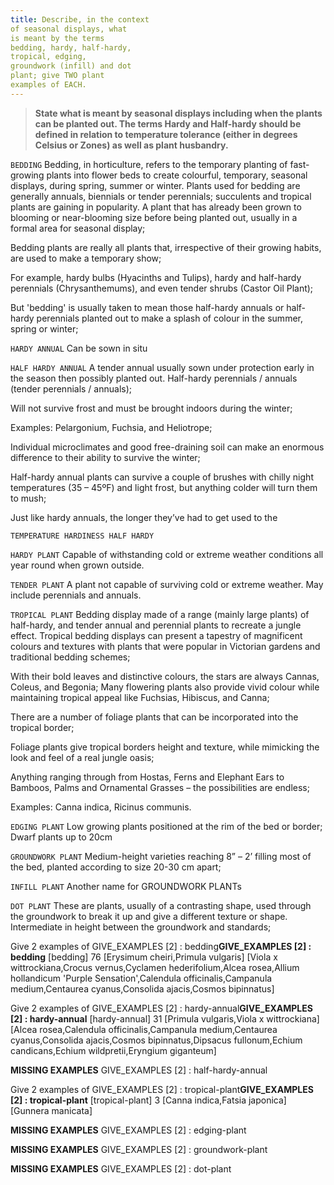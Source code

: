 ```yaml
---
title: Describe, in the context
of seasonal displays, what
is meant by the terms
bedding, hardy, half-hardy,
tropical, edging,
groundwork (infill) and dot
plant; give TWO plant
examples of EACH.
---
```



> **State what is meant by seasonal displays
including when the plants can be planted out.
The terms Hardy and Half-hardy should be
defined in relation to temperature tolerance
(either in degrees Celsius or Zones) as well
as plant husbandry.** 


`BEDDING`
Bedding, in horticulture, refers to the temporary planting of fast-growing plants into flower beds to create colourful, temporary, seasonal displays, during spring, summer or winter. Plants used for bedding are generally annuals, biennials or tender perennials; succulents and tropical plants are gaining in popularity.
A plant that has already been grown to blooming or near-blooming size before being planted out, usually in a formal area for seasonal display;

Bedding plants are really all plants that, irrespective of their growing habits, are used to make a temporary show;

For example, hardy bulbs (Hyacinths and Tulips), hardy and half-hardy perennials (Chrysanthemums), and even tender shrubs (Castor Oil Plant);

But 'bedding' is usually taken to mean those half-hardy annuals or half-hardy perennials planted out to make a splash of colour in the summer, spring or winter;

`HARDY ANNUAL`
Can be sown in situ


`HALF HARDY ANNUAL`
A tender annual usually sown under protection early in the season then possibly planted out.
Half-hardy perennials / annuals (tender perennials / annuals);

Will not survive frost and must be brought indoors during the winter;

Examples: Pelargonium, Fuchsia, and Heliotrope;

Individual microclimates and good free-draining soil can make an enormous difference to their ability to survive the winter;

Half-hardy annual plants can survive a couple of brushes with chilly night temperatures (35 – 45ºF) and light frost, but anything colder will turn them to mush;

Just like hardy annuals, the longer they’ve had to get used to the 

`TEMPERATURE HARDINESS HALF HARDY`

`HARDY PLANT`
Capable of withstanding cold or extreme weather conditions all year round when grown outside.


`TENDER PLANT`
A plant not capable of surviving cold or extreme weather. May include perennials and annuals.


`TROPICAL PLANT`
Bedding display made of a range (mainly large plants) of half-hardy, and tender annual and perennial plants to recreate a jungle effect.
Tropical bedding displays can present a tapestry of magnificent colours and textures with plants that were popular in Victorian gardens and traditional bedding schemes;

With their bold leaves and distinctive colours, the stars are always Cannas, Coleus, and Begonia;
Many flowering plants also provide vivid colour while maintaining tropical appeal like Fuchsias, Hibiscus, and Canna;

There are a number of foliage plants that can be incorporated into the tropical border;

Foliage plants give tropical borders height and texture, while mimicking the look and feel of a real jungle oasis;

Anything ranging through from Hostas, Ferns and Elephant Ears to Bamboos, Palms and Ornamental Grasses – the possibilities are endless;

Examples: Canna indica, Ricinus communis.

`EDGING PLANT`
Low growing plants positioned at the rim of the bed or border;
Dwarf plants up to 20cm

`GROUNDWORK PLANT`
Medium-height varieties reaching 8” – 2’ filling most of the bed, planted according to size 20-30 cm apart;


`INFILL PLANT`
Another name for GROUNDWORK PLANTs


`DOT PLANT`
These are plants, usually of a contrasting shape, used through the groundwork to break it up and give a different texture or shape.  Intermediate in height between the groundwork and standards;


Give 2 examples of GIVE_EXAMPLES [2] :  bedding**GIVE_EXAMPLES [2] :  bedding**
[bedding]
76
[Erysimum cheiri,Primula vulgaris]
[Viola x wittrockiana,Crocus vernus,Cyclamen hederifolium,Alcea rosea,Allium hollandicum 'Purple Sensation',Calendula officinalis,Campanula medium,Centaurea cyanus,Consolida ajacis,Cosmos bipinnatus]

Give 2 examples of GIVE_EXAMPLES [2] :  hardy-annual**GIVE_EXAMPLES [2] :  hardy-annual**
[hardy-annual]
31
[Primula vulgaris,Viola x wittrockiana]
[Alcea rosea,Calendula officinalis,Campanula medium,Centaurea cyanus,Consolida ajacis,Cosmos bipinnatus,Dipsacus fullonum,Echium candicans,Echium wildpretii,Eryngium giganteum]

**MISSING EXAMPLES**
GIVE_EXAMPLES [2] :  half-hardy-annual

Give 2 examples of GIVE_EXAMPLES [2] :  tropical-plant**GIVE_EXAMPLES [2] :  tropical-plant**
[tropical-plant]
3
[Canna indica,Fatsia japonica]
[Gunnera manicata]

**MISSING EXAMPLES**
GIVE_EXAMPLES [2] :  edging-plant

**MISSING EXAMPLES**
GIVE_EXAMPLES [2] :  groundwork-plant

**MISSING EXAMPLES**
GIVE_EXAMPLES [2] :  dot-plant
